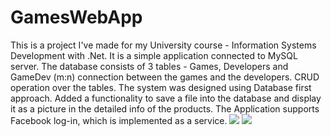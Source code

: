 # GamesWebApp
This is a project I've made for my University course - Information Systems Development with .Net. It is a simple application connected to MySQL server. The database consists of 3 tables - Games, Developers and GameDev (m:n) connection between the games and the developers. CRUD operation over the tables. The system was designed using Database first approach. Added a functionality to save a file into the database and display it as a picture in the detailed info of the products. The Application supports Facebook log-in, which is implemented as a service. 
<img src="https://i.imgur.com/UaA0qrE.jpg"></img>
<img src="https://i.imgur.com/vwbCcHA.jpg"></img>
